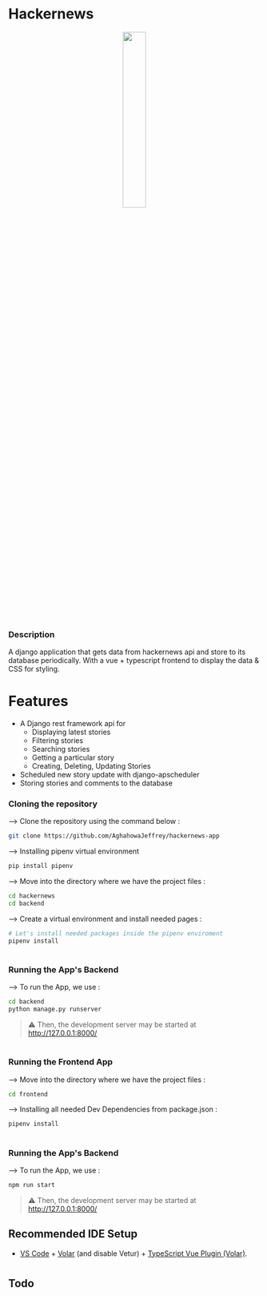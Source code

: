 # Hackernews
<div align="center">
<img width="30%" src="https://uploads-ssl.webflow.com/5e5e26b57a149fc28773c703/5eaf3dc2f728bb4e333a1546_hacker-news-logo.jpeg">
</div>


### Description
A django application that gets data from hackernews api and store to its database periodically. With a vue + typescript frontend to display the data & CSS for styling.


# Features
 - A Django rest framework api for
    - Displaying latest stories
    - Filtering stories
    - Searching stories
    - Getting a particular story
    - Creating, Deleting, Updating Stories
 - Scheduled new story update with django-apscheduler
 - Storing stories and comments to the database




### Cloning the repository

--> Clone the repository using the command below :
```bash
git clone https://github.com/AghahowaJeffrey/hackernews-app
```

--> Installing pipenv virtual environment
```bash
pip install pipenv
```

--> Move into the directory where we have the project files : 
```bash
cd hackernews
cd backend

```

--> Create a virtual environment and install needed pages :
```bash
# Let's install needed packages inside the pipenv enviroment
pipenv install 
```

#
### Running the App's Backend


--> To run the App, we use :
```bash
cd backend
python manage.py runserver

```

> ⚠ Then, the development server may be started at http://127.0.0.1:8000/

#
### Running the Frontend App

--> Move into the directory where we have the project files : 
```bash
cd frontend

```

--> Installing all needed Dev Dependencies from package.json :
```bash
pipenv install 
```

#

### Running the App's Backend


--> To run the App, we use :
```bash
npm run start


```

> ⚠ Then, the development server may be started at http://127.0.0.1:8000/

## Recommended IDE Setup

- [VS Code](https://code.visualstudio.com/) + [Volar](https://marketplace.visualstudio.com/items?itemName=Vue.volar) (and disable Vetur) + [TypeScript Vue Plugin (Volar)](https://marketplace.visualstudio.com/items?itemName=Vue.vscode-typescript-vue-plugin).





#
## Todo